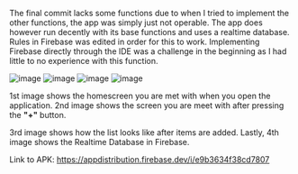 The final commit lacks some functions due to when I tried to implement the other functions, the app was simply just not operable.
The app does however run decently with its base functions and uses a realtime database. Rules in Firebase was edited in order for this to work.
Implementing Firebase directly through the IDE was a challenge in the beginning as I had little to no experience with this function. 

![image](https://user-images.githubusercontent.com/77888960/118185207-92458880-b43c-11eb-8f02-bb9ee76b094b.png) ![image](https://user-images.githubusercontent.com/77888960/118185224-97a2d300-b43c-11eb-8197-3c35a022e36a.png)
![image](https://user-images.githubusercontent.com/77888960/118185251-9d98b400-b43c-11eb-85db-d3e7bbb2dfa0.png) ![image](https://user-images.githubusercontent.com/77888960/118185284-a5f0ef00-b43c-11eb-96dd-3b2121b973c0.png)

1st image shows the homescreen you are met with when you open the application. 2nd image shows the screen you are meet with after pressing the **"+"** button.

3rd image shows how the list looks like after items are added. Lastly, 4th image shows the Realtime Database in Firebase.


Link to APK:
https://appdistribution.firebase.dev/i/e9b3634f38cd7807
